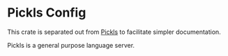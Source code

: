 # Pickls Config

This crate is separated out from [Pickls](https://crates.io/crates/pickls) to facilitate simpler
documentation.

Pickls is a general purpose language server.

